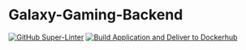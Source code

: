 # Galaxy-Gaming-Backend
[![GitHub Super-Linter](https://github.com/Retro-Runners/Galaxy-Gaming-Backend/workflows/Lint%20Code%20Base/badge.svg)](https://github.com/marketplace/actions/super-linter)
[![Build Application and Deliver to Dockerhub](https://github.com/Retro-Runners/Galaxy-Gaming-Backend/actions/workflows/Deliver.yml/badge.svg)](https://github.com/Retro-Runners/Galaxy-Gaming-Backend/actions/workflows/Deliver.yml)
